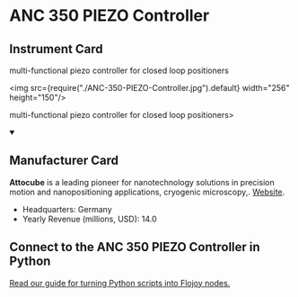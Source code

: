 
# ANC 350 PIEZO Controller

## Instrument Card

<div className="flex">

<div>

multi-functional piezo controller for closed loop positioners

</div>

<img src={require("./ANC-350-PIEZO-Controller.jpg").default} width="256" height="150"/>

</div>

multi-functional piezo controller for closed loop positioners>

<details open>
<summary><h2>Manufacturer Card</h2></summary>

**Attocube** is a leading pioneer for nanotechnology solutions in precision motion and nanopositioning applications, cryogenic microscopy,. <a href="https://www.attocube.com/en">Website</a>.

<ul>
  <li>Headquarters: Germany</li>
  <li>Yearly Revenue (millions, USD): 14.0</li>
</ul>
</details>

## Connect to the ANC 350 PIEZO Controller in Python

[Read our guide for turning Python scripts into Flojoy nodes.](https://docs.flojoy.ai/custom-nodes/creating-custom-node/)


